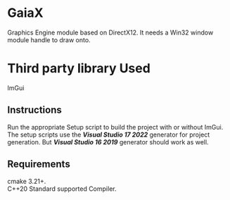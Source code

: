 # GaiaX
Graphics Engine module based on DirectX12. It needs a Win32 window module handle to draw onto.

# Third party library Used
ImGui

## Instructions
Run the appropriate Setup script to build the project with or without ImGui. The setup scripts use the ***Visual Studio 17 2022*** generator for project generation. But ***Visual Studio 16 2019*** generator should work as well.

## Requirements
cmake 3.21+.\
C++20 Standard supported Compiler.
